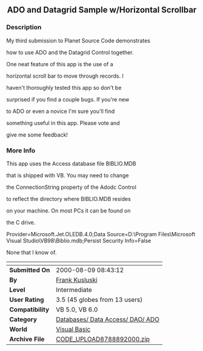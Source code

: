 ﻿<div align="center">

## ADO and Datagrid Sample w/Horizontal Scrollbar


</div>

### Description

My third submission to Planet Source Code demonstrates

how to use ADO and the Datagrid Control together.

One neat feature of this app is the use of a

horizontal scroll bar to move through records. I

haven't thoroughly tested this app so don't be

surprised if you find a couple bugs. If you're new

to ADO or even a novice I'm sure you'll find

something useful in this app. Please vote and

give me some feedback!
 
### More Info
 
This app uses the Access database file BIBLIO.MDB

that is shipped with VB. You may need to change

the ConnectionString property of the Adodc Control

to reflect the directory where BIBLIO.MDB resides

on your machine. On most PCs it can be found on

the C drive.

Provider=Microsoft.Jet.OLEDB.4.0;Data Source=D:\Program Files\Microsoft Visual Studio\VB98\Biblio.mdb;Persist Security Info=False

None that I know of.


<span>             |<span>
---                |---
**Submitted On**   |2000-08-09 08:43:12
**By**             |[Frank Kusluski](https://github.com/Planet-Source-Code/PSCIndex/blob/master/ByAuthor/frank-kusluski.md)
**Level**          |Intermediate
**User Rating**    |3.5 (45 globes from 13 users)
**Compatibility**  |VB 5\.0, VB 6\.0
**Category**       |[Databases/ Data Access/ DAO/ ADO](https://github.com/Planet-Source-Code/PSCIndex/blob/master/ByCategory/databases-data-access-dao-ado__1-6.md)
**World**          |[Visual Basic](https://github.com/Planet-Source-Code/PSCIndex/blob/master/ByWorld/visual-basic.md)
**Archive File**   |[CODE\_UPLOAD8788892000\.zip](https://github.com/Planet-Source-Code/frank-kusluski-ado-and-datagrid-sample-w-horizontal-scrollbar__1-10555/archive/master.zip)








